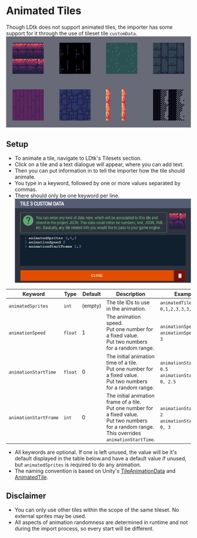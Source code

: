 # Animated Tiles
Though LDtk does not support animated tiles, the importer has some support for it through the use of tileset tile `customData`.  
![AnimatedTiles](../../images/gif_AnimatedTiles.gif)

## Setup
- To animate a tile, navigate to LDtk's Tilesets section.  
- Click on a tile and a text dialogue will appear, where you can add text.  
- Then you can put information in to tell the importer how the tile should animate.  
- You type in a keyword, followed by one or more values separated by commas.  
- There should only be one keyword per line.  
![AnimatedTilesCustomDataExample](../../images/img_LDtk_TileAnimationData.png)  

| Keyword                | Type    | Default | Description                                                                                                                                                   | Example                                                  |
|------------------------|---------|---------|---------------------------------------------------------------------------------------------------------------------------------------------------------------|----------------------------------------------------------|
| `animatedSprites`      | `int`   | (empty) | The tile IDs to use in the animation.<br/>                                                                                                                    | `animatedTiles 0,1,2,3,3,3,2,1`                          |
| `animationSpeed`       | `float` | 1       | The animation speed.<br/>Put one number for a fixed value.<br/>Put two numbers for a random range.                                                            | `animationSpeed 2`<br/>`animationSpeed 1.5, 3`           |
| `animationStartTime`   | `float` | 0       | The initial animation time of a tile.<br/>Put one number for a fixed value.<br/>Put two numbers for a random range.                                           | `animationStartTime 0.5`<br/>`animationStartTime 0, 2.5` |
| `animationStartFrame`  | `int`   | 0       | The initial animation frame of a tile.<br/>Put one number for a fixed value.<br/>Put two numbers for a random range.<br/>This overrides `animationStartTime`. | `animationStartFrame 2`<br/>`animationStartFrame 0, 3`   |

- All keywords are optional. If one is left unused, the value will be it's default displayed in the table below.and have a default value if unused, but `animatedSprites` is required to do any animation.  
- The naming convention is based on Unity's [TileAnimationData](https://docs.unity3d.com/ScriptReference/Tilemaps.TileAnimationData.html) and [AnimatedTile](https://docs.unity3d.com/Packages/com.unity.2d.tilemap.extras@4.0/manual/AnimatedTile.html).

## Disclaimer
- You can only use other tiles within the scope of the same tileset. No external sprites may be used.
- All aspects of animation randomness are determined in runtime and not during the import process, so every start will be different.

